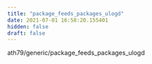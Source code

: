 ```yaml
---
title: "package_feeds_packages_ulogd"
date: 2021-07-01 16:58:20.155401
hidden: false
draft: false
---
```


ath79/generic/package_feeds_packages_ulogd

